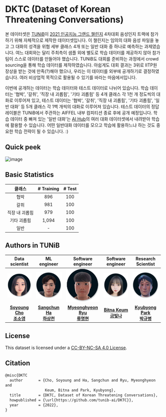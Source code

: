 # DKTC (<b>D</b>ataset of <b>K</b>orean <b>T</b>hreatening <b>C</b>onversations)

본 데이터셋은 [TUNiB](http://tunib.ai)이 [2021 인공지능 그랜드 챌린지](https://www.ai-challenge.kr/) 4차대회 음성인지 트랙에 참가하기 위해 자체적으로 제작한 데이터셋입니다. 이 챌린지는 임의의 대화 음성 파일을 놓고 그 대화의 성격을 위협 세부 클래스 4개 또는 일반 대화 중 하나로 예측하는 과제였습니다. 여느 대회와는 달리 주최측이 샘플 외에 별도로 학습 데이터를 제공하지 않아 참가팀이 스스로 데이터를 만들어야 했습니다. TUNiB도 대회를 준비하는 과정에서 crowd sourcing을 통해 학습 데이터를 제작하였습니다. 아쉽게도 대회 결과는 3위로 IITP원장상을 받는 것에 만족(?)해야 했으나, 우리는 이 데이터를 외부에 공개하기로 결정하였습니다. 여러 비상업적 목적으로 활용될 수 있기를 바라는 마음에서입니다.

이번에 공개하는 데이터는 학습 데이터와 테스트 데이터로 나뉘어 있습니다. 학습 데이터는 '협박', '갈취', '직장 내 괴롭힘', '기타 괴롭힘' 등 4개 클래스 각 1천 개 정도씩의 대화로 이루어져 있고, 테스트 데이터는 '협박', '갈취', '직장 내 괴롭힘', '기타 괴롭힘', '일반 대화' 등 5개 클래스 각 1백 개씩의 대화로 이루어져 있습니다. 테스트 데이터의 정답 레이블은 TUNiB에서 주관하는 AIFFEL 내부 컴피티션 종료 후에 공개 예정입니다. 학습 데이터 중 빠져 있는 '일반 대화'는 [AI Hub](https://aihub.or.kr/)의 여러 대화 데이터셋에서 내려받아 학습에 활용할 수 있습니다. 어떤 일반대화 데이터를 모으고 학습에 활용하느냐 하는 것도 중요한 학습 전략이 될 수 있습니다. :) 
    
## Quick peek
  
![image](https://user-images.githubusercontent.com/42150335/149441163-7728a543-5dbd-4fb6-b12f-cae5fc79c6fe.png)
      
## Basic Statistics
 
|클래스|# Training|# Test |
|:----:|:------:|:------------:|
|협박 | 896    | 100   |
|갈취  |981     | 100 |
|직장 내 괴롭힘  |979     |100|
|기타 괴롭힘 |1,094      |100|
|일반 | - |100|

  
## Authors in TUNiB
  
|Data scientist|ML engineer|Software engineer|Software engineer|Research Scientist|  
|:----:|:---:|:-----:|:---:|:-----:|    
|<img src="members/sophia.png" width=150>|<img src="members/patrick.png" width=150>|<img src="members/ryu.png" width=150>|<img src="members/billie.png" width=150>|<img src="members/ryan.png" width=150>|  
|**[Soyoung Cho <br> 조소영](https://github.com/SoYoungCho)**|**[Sangchun Ha <br> 하상천](https://github.com/upskyy/upskyy)**|**[Myeonghyeon Ryu <br> 류명현](https://github.com/ryubright)**|**[Bitna Keum <br> 금빛나](https://github.com/BitnaKeum)**|**[Kyubyong Park <br> 박규병](https://github.com/Kyubyong)**|
  
## License
  
This dataset is licensed under a [CC-BY-NC-SA 4.0 License](https://creativecommons.org/licenses/by-nc-sa/4.0/deed.ko).
  
## Citation
  
```
@misc{DKTC
  author       = {Cho, Soyoung and Ha, Sangchun and Ryu, Myeonghyeon and
                  Keum, Bitna and Park, Kyubyong},
  title        = {DKTC, Dataset of Korean Threatening Conversations},
  howpublished = {\url{https://github.com/tunib-ai/DKTC}},
  year         = {2022},
}
```
